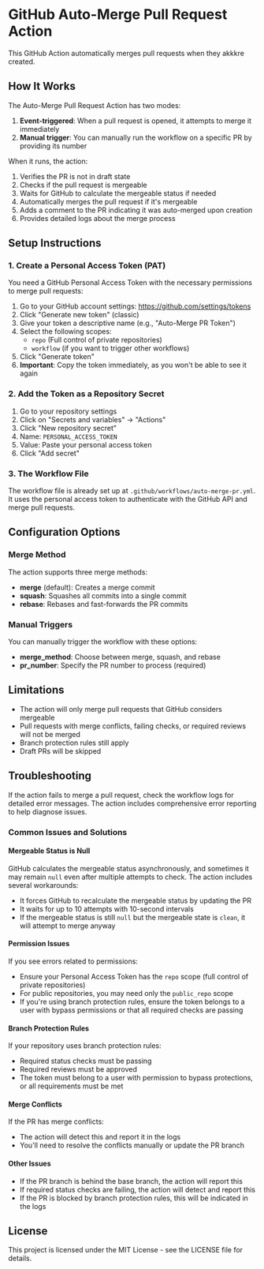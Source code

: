 # GitHub Auto-Merge Pull Request Action

This GitHub Action automatically merges pull requests when they akkkre created.

## How It Works

The Auto-Merge Pull Request Action has two modes:

1. **Event-triggered**: When a pull request is opened, it attempts to merge it immediately
2. **Manual trigger**: You can manually run the workflow on a specific PR by providing its number

When it runs, the action:

1. Verifies the PR is not in draft state
2. Checks if the pull request is mergeable
3. Waits for GitHub to calculate the mergeable status if needed
4. Automatically merges the pull request if it's mergeable
5. Adds a comment to the PR indicating it was auto-merged upon creation
6. Provides detailed logs about the merge process

## Setup Instructions

### 1. Create a Personal Access Token (PAT)

You need a GitHub Personal Access Token with the necessary permissions to merge pull requests:

1. Go to your GitHub account settings: <https://github.com/settings/tokens>
2. Click "Generate new token" (classic)
3. Give your token a descriptive name (e.g., "Auto-Merge PR Token")
4. Select the following scopes:
   - `repo` (Full control of private repositories)
   - `workflow` (if you want to trigger other workflows)
5. Click "Generate token"
6. **Important**: Copy the token immediately, as you won't be able to see it again

### 2. Add the Token as a Repository Secret

1. Go to your repository settings
2. Click on "Secrets and variables" → "Actions"
3. Click "New repository secret"
4. Name: `PERSONAL_ACCESS_TOKEN`
5. Value: Paste your personal access token
6. Click "Add secret"

### 3. The Workflow File

The workflow file is already set up at `.github/workflows/auto-merge-pr.yml`. It uses the personal access token to authenticate with the GitHub API and merge pull requests.

## Configuration Options

### Merge Method

The action supports three merge methods:

- **merge** (default): Creates a merge commit
- **squash**: Squashes all commits into a single commit
- **rebase**: Rebases and fast-forwards the PR commits

### Manual Triggers

You can manually trigger the workflow with these options:

- **merge_method**: Choose between merge, squash, and rebase
- **pr_number**: Specify the PR number to process (required)

## Limitations

- The action will only merge pull requests that GitHub considers mergeable
- Pull requests with merge conflicts, failing checks, or required reviews will not be merged
- Branch protection rules still apply
- Draft PRs will be skipped

## Troubleshooting

If the action fails to merge a pull request, check the workflow logs for detailed error messages. The action includes comprehensive error reporting to help diagnose issues.

### Common Issues and Solutions

#### Mergeable Status is Null

GitHub calculates the mergeable status asynchronously, and sometimes it may remain `null` even after multiple attempts to check. The action includes several workarounds:

- It forces GitHub to recalculate the mergeable status by updating the PR
- It waits for up to 10 attempts with 10-second intervals
- If the mergeable status is still `null` but the mergeable state is `clean`, it will attempt to merge anyway

#### Permission Issues

If you see errors related to permissions:

- Ensure your Personal Access Token has the `repo` scope (full control of private repositories)
- For public repositories, you may need only the `public_repo` scope
- If you're using branch protection rules, ensure the token belongs to a user with bypass permissions or that all required checks are passing

#### Branch Protection Rules

If your repository uses branch protection rules:

- Required status checks must be passing
- Required reviews must be approved
- The token must belong to a user with permission to bypass protections, or all requirements must be met

#### Merge Conflicts

If the PR has merge conflicts:

- The action will detect this and report it in the logs
- You'll need to resolve the conflicts manually or update the PR branch

#### Other Issues

- If the PR branch is behind the base branch, the action will report this
- If required status checks are failing, the action will detect and report this
- If the PR is blocked by branch protection rules, this will be indicated in the logs

## License

This project is licensed under the MIT License - see the LICENSE file for details.
